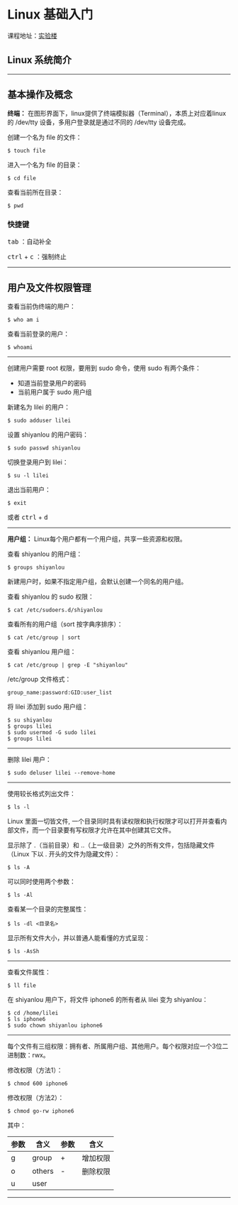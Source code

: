 # Linux 基础入门

课程地址：[实验楼](https://www.shiyanlou.com/courses/1)

## Linux 系统简介

---

## 基本操作及概念

**终端：** 在图形界面下，linux提供了终端模拟器（Terminal），本质上对应着linux的 /dev/tty 设备，多用户登录就是通过不同的 /dev/tty 设备完成。

创建一个名为 file 的文件：

```shell
$ touch file
```

进入一个名为 file 的目录：

```shell
$ cd file
```

查看当前所在目录：

```shell
$ pwd
```

### 快捷键

<kbd>tab</kbd> ：自动补全

<kbd>ctrl</kbd> + <kbd>c</kbd> ：强制终止

---

## 用户及文件权限管理

查看当前伪终端的用户：

```shell
$ who am i
```

查看当前登录的用户：

```shell
$ whoami
```
---

创建用户需要 root 权限，要用到 sudo 命令，使用 sudo 有两个条件：

- 知道当前登录用户的密码
- 当前用户属于 sudo 用户组

新建名为 lilei 的用户：

```shell
$ sudo adduser lilei
```

设置 shiyanlou 的用户密码：

```shell
$ sudo passwd shiyanlou
```

切换登录用户到 lilei：

```shell
$ su -l lilei
```

退出当前用户：

```shell
$ exit
```

或者 <kbd>ctrl</kbd> + <kbd>d</kbd>

---

**用户组：** Linux每个用户都有一个用户组，共享一些资源和权限。

查看 shiyanlou 的用户组：

```shell
$ groups shiyanlou
```

新建用户时，如果不指定用户组，会默认创建一个同名的用户组。

查看 shiyanlou 的 sudo 权限：

```shell
$ cat /etc/sudoers.d/shiyanlou
```

查看所有的用户组（sort 按字典序排序）：

```shell
$ cat /etc/group | sort
```

查看 shiyanlou 用户组：

```shell
$ cat /etc/group | grep -E "shiyanlou"
```

/etc/group 文件格式：

`group_name:password:GID:user_list`

将 lilei 添加到 sudo 用户组：

```shell
$ su shiyanlou
$ groups lilei
$ sudo usermod -G sudo lilei
$ groups lilei
```

---

删除 lilei 用户：

```shell
$ sudo deluser lilei --remove-home
```

---

使用较长格式列出文件：

```shell
$ ls -l
```

Linux 里面一切皆文件, 一个目录同时具有读权限和执行权限才可以打开并查看内部文件，而一个目录要有写权限才允许在其中创建其它文件。

显示除了 .（当前目录）和 ..（上一级目录）之外的所有文件，包括隐藏文件（Linux 下以 . 开头的文件为隐藏文件）：

```shell
$ ls -A
```

可以同时使用两个参数：

```shell
$ ls -Al
```

查看某一个目录的完整属性：

```shell
$ ls -dl <目录名>
```

显示所有文件大小，并以普通人能看懂的方式呈现：

```shell
$ ls -AsSh
```

---

查看文件属性：

```shell
$ ll file
```

在 shiyanlou 用户下，将文件 iphone6 的所有者从 lilei 变为 shiyanlou：

```shell
$ cd /home/lilei
$ ls iphone6
$ sudo chown shiyanlou iphone6
```

---

每个文件有三组权限：拥有者、所属用户组、其他用户。每个权限对应一个3位二进制数：rwx。

修改权限（方法1）：

```shell
$ chmod 600 iphone6
```

修改权限（方法2）：

```shell
$ chmod go-rw iphone6
```

其中：

| 参数 | 含义 | 参数 | 含义 |
| --- | --- | --- | --- |
|g|group|+|增加权限|
|o|others|-|删除权限|
|u|user|

---
